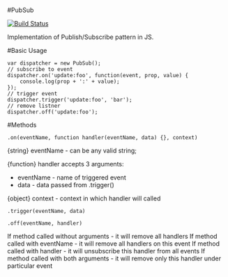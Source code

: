 #PubSub 

[![Build Status](https://travis-ci.org/romantaraban/pubsub.svg?branch=master)](https://travis-ci.org/romantaraban/pubsub)

Implementation of Publish/Subscribe pattern in JS.

#Basic Usage
```
var dispatcher = new PubSub();
// subscribe to event
dispatcher.on('update:foo', function(event, prop, value) {
    console.log(prop + ':' + value);
});
// trigger event
dispatcher.trigger('update:foo', 'bar');
// remove listner
dispatcher.off('update:foo');

```

#Methods
```
.on(eventName, function handler(eventName, data) {}, context)
```
{string} eventName -  can be any valid string;

{function} handler accepts 3 arguments:
- eventName - name of triggered event
- data - data passed from .trigger()

{object} context - context in which handler will called

```
.trigger(eventName, data)
```

```
.off(eventName, handler)
```
If method called without arguments - it will remove all handlers
If method called with eventName - it will remove all handlers on this event
If method called with handler - it will unsubscribe this handler from all events
If method called with both arguments - it will remove only this handler under particular event

